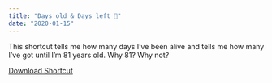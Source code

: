 ```yaml
---
title: "Days old & Days left 🚨"
date: "2020-01-15"
---
```


This shortcut tells me how many days I’ve been alive and tells me how many I’ve got until I’m 81 years old. Why 81? Why not?

<a class="btn btn-primary" href="https://www.icloud.com/shortcuts/b731788e828f41378b7f55498bdb954f" target="_blank" rel="nofollow noopener noreferrer">Download Shortcut</a>